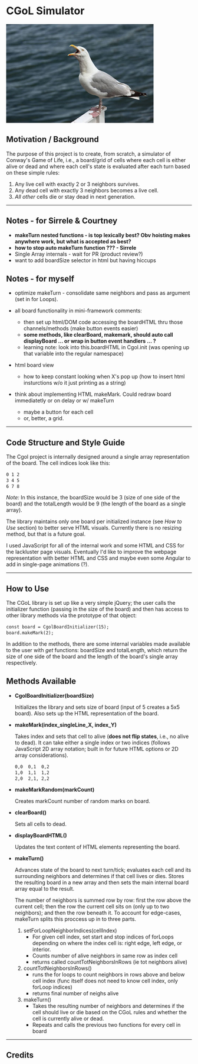 # CGoL Simulator # 

<img src="seagull.jpg">

## Motivation / Background ##

The purpose of this project is to create, from scratch, a simulator of Conway's Game of Life, i.e., a board/grid of cells where each cell is either alive or dead and where each cell's state is evaluated after each turn based on these simple rules:

1. Any live cell with exactly 2 or 3 neighbors survives.
2. Any dead cell with exactly 3 neighbors becomes a live cell.
3. _All other_ cells die or stay dead in next generation.

***

## Notes - for Sirrele & Courtney ##
- **makeTurn nested functions - is top lexically best? Obv hoisting makes anywhere work, but what is accepted as best?**
- **how to stop auto makeTurn function ??? - Sirrele**
- Single Array internals - wait for PR (product review?)
- want to add boardSize selector in html but having hiccups


## Notes - for myself ##
- optimize makeTurn - consolidate same neighbors and pass as argument (set in for Loops).

- all board functionality in mini-framework comments:
    - then set up html/DOM code accessing the boardHTML thru those channels/methods (make button events easier)
    - **some methods, like clearBoard, makemark, should auto call displayBoard ... or wrap in button event handlers ... ?**
    - learning note: look into this.boardHTML in Cgol.init (was opening up that variable into the regular namespace)

- html board view
     - how to keep constant looking when X's pop up (how to insert html insturctions w/o it just printing as a string)

- think about implementing HTML makeMark. Could redraw board immediatetly or on delay or w/ makeTurn
    - maybe a button for each cell
    - or, better, a grid.


***

## Code Structure and Style Guide ##

The Cgol project is internally designed around a single array representation of the board. The cell indices look like this:

    0 1 2
    3 4 5
    6 7 8

_Note:_ In this instance, the boardSize would be 3 (size of one side of the board) and the totalLength would be 9 (the length of the board as a single array).

The library maintains only one board per initialized instance (see _How to Use_ section) to better serve HTML visuals. Currently there is no resizing method, but that is a future goal.

I used JavaScript for all of the internal work and some HTML and CSS for the lackluster page visuals. Eventually I'd like to improve the webpage representation with better HTML and CSS and maybe even some Angular to add in single-page animations (?).

***

## How to Use ##
The CGoL library is set up like a very simple jQuery; the user calls the initializer function (passing in the size of the board) and then has access to other library methods via the prototype of that object:

    const board = CgolBoardInitializer(15);
    board.makeMark(2);

In addition to the methods, there are some internal variables made available to the user with _get_ functions: boardSize and totalLength, which return the size of one side of the board and the length of the board's single array respectively.

## Methods Available ##

- **CgolBoardInitializer(boardSize)**
  
  Initializes the library and sets size of board (input of 5 creates a 5x5 board). Also sets up the HTML representation of the board. 

- **makeMark(index_singleLine_X, index_Y)**

  Takes index and sets that cell to alive (**does not flip states**, i.e., no alive to dead). It can take either a single index or two indices (follows JavaScript 2D array notation; built in for future HTML options or 2D array considerations).

      0,0  0,1  0,2
      1,0  1,1  1,2
      2,0  2,1, 2,2 

- **makeMarkRandom(markCount)**

  Creates markCount number of random marks on board. 

- **clearBoard()**

  Sets all cells to dead. 

- **displayBoardHTML()**

  Updates the text content of HTML elements representing the board.

- **makeTurn()**

  Advances state of the board to next turn/tick; evaluates each cell and its surrounding neighbors and determines if that cell lives or dies. Stores the resulting board in a new array and then sets the main internal board array equal to the result. 

  The number of neighbors is summed row by row: first the row above the current cell; then the row the current cell sits on (only up to two neighbors); and then the row beneath it. To account for edge-cases, makeTurn splits this proccess up in to three parts.

  1. setForLoopNeighborIndices(cellIndex)
      - For given cell index, set start and stop indices of forLoops depending on where the index cell is: right edge, left edge, or interior.
      - Counts number of alive neighbors in same row as index cell
      - returns called countTotNeighborsInRows (ie tot neighbors alive)
  2. countTotNeighborsInRows()
      - runs the for loops to count neighbors in rows above and below cell index (func itself does not need to know cell index, only forLoop indices)
      - returns final number of neighs alive
  3. makeTurn() 
      - Takes the resulting number of neighbors and determines if the cell should live or die based on the CGoL rules and whether the cell is currently alive or dead.  
      - Repeats and calls the previous two functions for every cell in board
 

***

## Credits ##